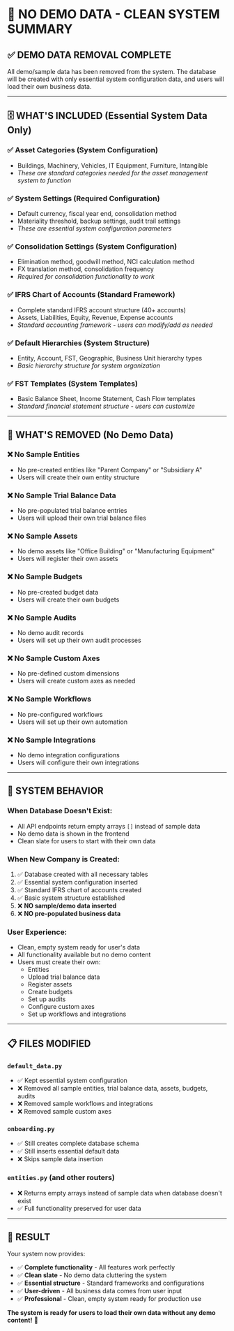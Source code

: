 # 🚫 NO DEMO DATA - CLEAN SYSTEM SUMMARY

## ✅ **DEMO DATA REMOVAL COMPLETE**

All demo/sample data has been removed from the system. The database will be created with only essential system configuration data, and users will load their own business data.

---

## 🗄️ **WHAT'S INCLUDED (Essential System Data Only)**

### ✅ **Asset Categories** (System Configuration)
- Buildings, Machinery, Vehicles, IT Equipment, Furniture, Intangible
- *These are standard categories needed for the asset management system to function*

### ✅ **System Settings** (Required Configuration)
- Default currency, fiscal year end, consolidation method
- Materiality threshold, backup settings, audit trail settings
- *These are essential system configuration parameters*

### ✅ **Consolidation Settings** (System Configuration)
- Elimination method, goodwill method, NCI calculation method
- FX translation method, consolidation frequency
- *Required for consolidation functionality to work*

### ✅ **IFRS Chart of Accounts** (Standard Framework)
- Complete standard IFRS account structure (40+ accounts)
- Assets, Liabilities, Equity, Revenue, Expense accounts
- *Standard accounting framework - users can modify/add as needed*

### ✅ **Default Hierarchies** (System Structure)
- Entity, Account, FST, Geographic, Business Unit hierarchy types
- *Basic hierarchy structure for system organization*

### ✅ **FST Templates** (System Templates)
- Basic Balance Sheet, Income Statement, Cash Flow templates
- *Standard financial statement structure - users can customize*

---

## 🚫 **WHAT'S REMOVED (No Demo Data)**

### ❌ **No Sample Entities**
- No pre-created entities like "Parent Company" or "Subsidiary A"
- Users will create their own entity structure

### ❌ **No Sample Trial Balance Data**
- No pre-populated trial balance entries
- Users will upload their own trial balance files

### ❌ **No Sample Assets**
- No demo assets like "Office Building" or "Manufacturing Equipment"
- Users will register their own assets

### ❌ **No Sample Budgets**
- No pre-created budget data
- Users will create their own budgets

### ❌ **No Sample Audits**
- No demo audit records
- Users will set up their own audit processes

### ❌ **No Sample Custom Axes**
- No pre-defined custom dimensions
- Users will create custom axes as needed

### ❌ **No Sample Workflows**
- No pre-configured workflows
- Users will set up their own automation

### ❌ **No Sample Integrations**
- No demo integration configurations
- Users will configure their own integrations

---

## 🔧 **SYSTEM BEHAVIOR**

### **When Database Doesn't Exist:**
- All API endpoints return empty arrays `[]` instead of sample data
- No demo data is shown in the frontend
- Clean slate for users to start with their own data

### **When New Company is Created:**
1. ✅ Database created with all necessary tables
2. ✅ Essential system configuration inserted
3. ✅ Standard IFRS chart of accounts created
4. ✅ Basic system structure established
5. ❌ **NO sample/demo data inserted**
6. ❌ **NO pre-populated business data**

### **User Experience:**
- Clean, empty system ready for user's data
- All functionality available but no demo content
- Users must create their own:
  - Entities
  - Upload trial balance data
  - Register assets
  - Create budgets
  - Set up audits
  - Configure custom axes
  - Set up workflows and integrations

---

## 📋 **FILES MODIFIED**

### **`default_data.py`**
- ✅ Kept essential system configuration
- ❌ Removed all sample entities, trial balance data, assets, budgets, audits
- ❌ Removed sample workflows and integrations
- ❌ Removed sample custom axes

### **`onboarding.py`**
- ✅ Still creates complete database schema
- ✅ Still inserts essential default data
- ❌ Skips sample data insertion

### **`entities.py`** (and other routers)
- ❌ Returns empty arrays instead of sample data when database doesn't exist
- ✅ Full functionality preserved for user data

---

## 🎯 **RESULT**

Your system now provides:
- ✅ **Complete functionality** - All features work perfectly
- ✅ **Clean slate** - No demo data cluttering the system
- ✅ **Essential structure** - Standard frameworks and configurations
- ✅ **User-driven** - All business data comes from user input
- ✅ **Professional** - Clean, empty system ready for production use

**The system is ready for users to load their own data without any demo content!** 🎉
